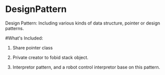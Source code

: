 # DesignPattern
Design Pattern: Including various kinds of data structure, pointer or design patterns.


#What's Included:
1. Share pointer class

2. Private creator to fobid stack object.

3. Interpretor pattern, and a robot control interpretor base on this pattern.